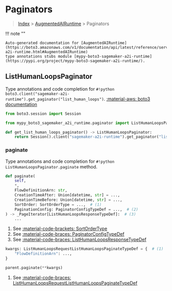 # Paginators

> [Index](../README.md) > [AugmentedAIRuntime](./README.md) > Paginators

!!! note ""

    Auto-generated documentation for [AugmentedAIRuntime](https://boto3.amazonaws.com/v1/documentation/api/latest/reference/services/sagemaker-a2i-runtime.html#AugmentedAIRuntime)
    type annotations stubs module [mypy-boto3-sagemaker-a2i-runtime](https://pypi.org/project/mypy-boto3-sagemaker-a2i-runtime/).

## ListHumanLoopsPaginator

Type annotations and code completion for `#!python boto3.client("sagemaker-a2i-runtime").get_paginator("list_human_loops")`.
[:material-aws: boto3 documentation](https://boto3.amazonaws.com/v1/documentation/api/latest/reference/services/sagemaker-a2i-runtime.html#AugmentedAIRuntime.Paginator.ListHumanLoops)

```python title="Usage example"
from boto3.session import Session

from mypy_boto3_sagemaker_a2i_runtime.paginator import ListHumanLoopsPaginator

def get_list_human_loops_paginator() -> ListHumanLoopsPaginator:
    return Session().client("sagemaker-a2i-runtime").get_paginator("list_human_loops")
```


### paginate

Type annotations and code completion for `#!python ListHumanLoopsPaginator.paginate` method.

```python title="Method definition"
def paginate(
    self,
    *,
    FlowDefinitionArn: str,
    CreationTimeAfter: Union[datetime, str] = ...,
    CreationTimeBefore: Union[datetime, str] = ...,
    SortOrder: SortOrderType = ...,  # (1)
    PaginationConfig: PaginatorConfigTypeDef = ...,  # (2)
) -> _PageIterator[ListHumanLoopsResponseTypeDef]:  # (3)
    ...
```

1. See [:material-code-brackets: SortOrderType](./literals.md#sortordertype) 
2. See [:material-code-braces: PaginatorConfigTypeDef](./type_defs.md#paginatorconfigtypedef) 
3. See [:material-code-braces: ListHumanLoopsResponseTypeDef](./type_defs.md#listhumanloopsresponsetypedef) 


```python title="Usage example with kwargs"
kwargs: ListHumanLoopsRequestListHumanLoopsPaginateTypeDef = {  # (1)
    "FlowDefinitionArn": ...,
}

parent.paginate(**kwargs)
```

1. See [:material-code-braces: ListHumanLoopsRequestListHumanLoopsPaginateTypeDef](./type_defs.md#listhumanloopsrequestlisthumanloopspaginatetypedef) 

